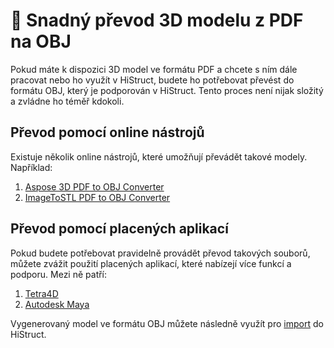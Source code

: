 # 🔄 Snadný převod 3D modelu z PDF na OBJ
Pokud máte k dispozici 3D model ve formátu PDF a chcete s ním dále pracovat nebo ho využít v HiStruct, budete ho potřebovat převést do formátu OBJ, který je podporován v HiStruct. Tento proces není nijak složitý a zvládne ho téměř kdokoli.

## Převod pomocí online nástrojů
Existuje několik online nástrojů, které umožňují převádět takové modely. Například:

1. [Aspose 3D PDF to OBJ Converter](https://products.aspose.app/3d/conversion/pdf-to-obj)
2. [ImageToSTL PDF to OBJ Converter](https://imagetostl.com/convert/file/pdf/to/obj)

## Převod pomocí placených aplikací
Pokud budete potřebovat pravidelně provádět převod takových souborů, můžete zvážit použití placených aplikací, které nabízejí více funkcí a podporu. Mezi ně patří:

1. [Tetra4D](https://tetra4d.com/)
2. [Autodesk Maya](https://www.autodesk.com/products/maya)


Vygenerovaný model ve formátu OBJ můžete následně využít pro [import](importObj.md) do HiStruct.